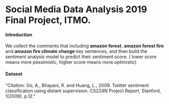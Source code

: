 # Social Media Data Analysis 2019 Final Project, ITMO.

#### Introduction
We collect the comments that including **amazon forest**, **amazon forest fire** and **amazon fire climate change** key sentences, and then build the sentiment analysis model to predict their sentiment score. ( lower score means more pessimistic, higher score means more optimistic)  


#### Dataset 
"Citation: Go, A., Bhayani, R. and Huang, L., 2009. Twitter sentiment classification using distant supervision. CS224N Project Report, Stanford, 1(2009), p.12."

